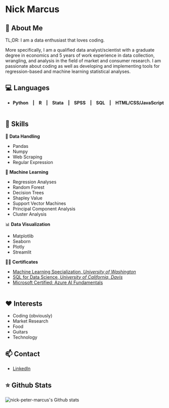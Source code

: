 # Nick Marcus

## 🤖 About Me
TL;DR: I am a data enthusiast that loves coding. 

More specifically, I am a qualified data analyst/scientist with a graduate degree in economics and 5 years of work experience in data collection, wrangling, and analysis in the field of market and consumer research. I am passionate about coding as well as developing and implementing tools for regression-based and machine learning statistical analyses.


## 💻 Languages
- **Python&emsp;|&emsp;R&emsp;|&emsp;Stata&emsp;|&emsp;SPSS&emsp;|&emsp;SQL&emsp;|&emsp;HTML/CSS/JavaScript**
<br><br>

## 💪 Skills
🔭 **Data Handling**
- Pandas
- Numpy
- Web Scraping
- Regular Expression

🧠 **Machine Learning**
- Regression Analyses
- Random Forest
- Decision Trees
- Shapley Value
- Support Vector Machines
- Principal Component Analysis
- Cluster Analysis
    
📊 **Data Visualization**
- Matplotlib
- Seaborn
- Plotly
- Streamlit

🧑‍🎓 **Certificates**
- [Machine Learning Specialization, _University of Washington_](https://coursera.org/share/0397967b1f8a24857f47cb356cc49cba)
- [SQL for Data Science, _University of California, Davis_](https://coursera.org/share/a074f48e20659e44a430ac23a3249063)
- [Microsoft Certified: Azure AI Fundamentals](https://learn.microsoft.com/en-us/users/nickmarcus-2357/credentials/93bbef105bc92043)
<br><br>

## ❤️ Interests
- Coding (obviously)
- Market Research
- Food
- Guitars
- Technology


## 📫 Contact
- [LinkedIn](https://www.linkedin.com/in/nick-peter-marcus/)


## ⭐ Github Stats
![nick-peter-marcus's Github stats](https://github-readme-stats.vercel.app/api?username=nick-peter-marcus&show_icons=true)



<!--
**nick-peter-marcus/nick-peter-marcus** is a ✨ _special_ ✨ repository because its `README.md` (this file) appears on your GitHub profile.

Here are some ideas to get you started:

- 🔭 I’m currently working on ...
- 🌱 I’m currently learning ...
- 👯 I’m looking to collaborate on ...
- 🤔 I’m looking for help with ...
- 💬 Ask me about ...
- 📫 How to reach me: ...
- 😄 Pronouns: ...
- ⚡ Fun fact: ...
- 👤🎨🎯🛠️⚙️📚
-->
